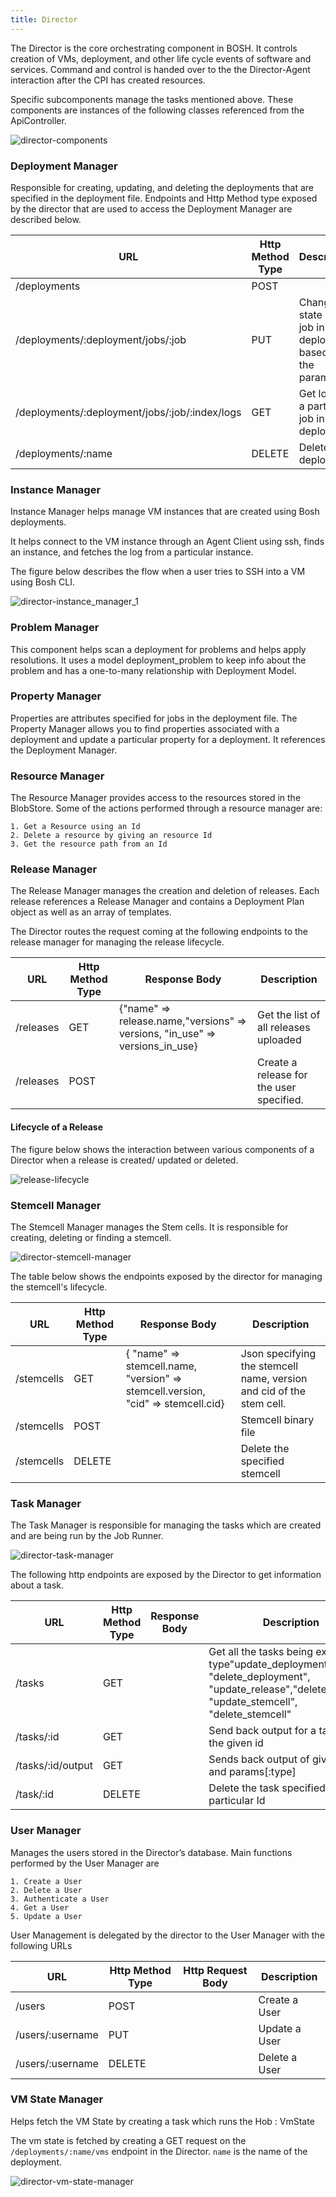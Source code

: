 ```yaml
---
title: Director
---
```


The Director is the core orchestrating component in BOSH. It controls creation of VMs, deployment, and other life cycle events of software and services. Command and control is handed over to the the Director-Agent interaction after the CPI has created resources.

Specific subcomponents manage the tasks mentioned above. These components are instances of the following classes referenced from the ApiController.

![director-components](/images/director-components.png)

### <a id="deployment-manager"></a>Deployment Manager ###
Responsible for creating, updating, and deleting the deployments that are specified in the deployment file. Endpoints and Http Method type exposed by the director that are used to access the Deployment Manager are described below.

| URL 	| Http Method Type	| Description
| ----------------------------------------------------------------------	| ---------------------------	| ------------------
| /deployments 	| POST	|
| /deployments/:deployment/jobs/:job 	| PUT	| Change the state of a job in a deployment based on the parameter
| /deployments/:deployment/jobs/:job/:index/logs 	| GET	| Get logs of a particular job in a deployment
| /deployments/:name	| DELETE	| Delete a deployment

### <a id="instance-manager"></a>Instance Manager ###
Instance Manager helps manage VM instances that are created using Bosh deployments.

It helps connect to the VM instance through an Agent Client using ssh, finds an instance, and fetches the log from a particular instance.
 
The figure below describes the flow when a user tries to SSH into a VM using Bosh CLI.

![director-instance_manager_1](/images/director-instance_manager_1.png)

### <a id="problem-manager"></a>Problem Manager ###
This component helps scan a deployment for problems and helps apply resolutions.
It uses a model deployment_problem to keep info about the problem and has a one-to-many relationship with Deployment Model.


### <a id="property-manager"></a>Property Manager ###
Properties are attributes specified for jobs in the deployment file.
The Property Manager allows you to find properties associated with a deployment and update a particular property for a deployment. It references the Deployment Manager.


### <a id="resource-manager"></a>Resource Manager ###
The Resource Manager provides access to the resources stored in the BlobStore. Some of the actions performed through a resource manager are:

	1. Get a Resource using an Id
	2. Delete a resource by giving an resource Id
	3. Get the resource path from an Id

### <a id="release-manager"></a>Release Manager ###
The Release Manager manages the creation and deletion of releases. Each release references a Release Manager and contains a Deployment Plan object as well as an array of templates.

The Director routes the request coming at the following endpoints to the release manager for managing the release lifecycle.

| URL 	| Http Method Type	| Response Body	| Description
| -------------	| ---------------------------	| ---------------------------------------------------------------------------------------------------------------------------	| ------------------------------------------------------
| /releases	|        GET	| {"name"     => release.name,"versions" => versions, "in_use"   => versions_in_use}	| Get the list of all releases uploaded 
| /releases 	|        POST	| 	| Create a release for the user specified.


#### Lifecycle of a Release ####
The figure below shows the interaction between various components of a Director when a release is created/ updated or deleted.

![release-lifecycle](/images/director-release-manager.png)


### <a id="stemcell-manager"></a>Stemcell Manager ###
The Stemcell Manager manages the Stem cells. It is responsible for creating, deleting or finding a stemcell.

![director-stemcell-manager](/images/director-stemcell-manager.png)

The table below shows the endpoints exposed by the director for managing the stemcell's lifecycle.

|     URL 	| Http Method Type	| Response Body	| Description
| -----------------	| ---------------------------	| ---------------------------------------------------------------------------------------------------------------------------	| -------------------------
| /stemcells	|        GET	| { "name" => stemcell.name, "version" => stemcell.version, "cid"     => stemcell.cid}	| Json specifying the stemcell  name, version and cid of the stem cell.
| /stemcells 	|        POST	| 	| Stemcell binary file
| /stemcells	|       DELETE	| 	| Delete the specified stemcell


### <a id="task-manager"></a>Task Manager ###
The Task Manager is responsible for managing the tasks which are created and are being run by the Job Runner.

![director-task-manager](/images/director-task-manager.png)

The following http endpoints are exposed by the Director to get information about a task.

|     URL 	| Http Method Type	| Response Body	| Description
| -----------------	| ---------------------------	| -----------------	| -------------------------
| /tasks	|        GET	| 	| Get all the tasks being executed of type"update_deployment", "delete_deployment", "update_release","delete_release", "update_stemcell", "delete_stemcell"
| /tasks/:id	|        GET	| 	| Send back output for a task with the given id
| /tasks/:id/output 	|        GET	| 	| Sends back output of given task id and params[:type]
| /task/:id	|       DELETE	| 	| Delete the task specified by a particular Id
	

### <a id="user-manager"></a>User Manager ###
Manages the users stored in the Director’s database. Main functions performed by the User Manager are

	1. Create a User
	2. Delete a User
	3. Authenticate a User
	4. Get a User
	5. Update a User


User Management is delegated by the director to the User Manager with the following URLs

|     URL 	| Http Method Type	| Http Request Body	| Description
| -----------------	| ---------------------------	| ------------	| -------------------------
| /users	|        POST	| 	| Create a User	
| /users/:username 	|        PUT	| 	| Update a User
| /users/:username	|       DELETE	| 	| Delete a User


### <a id="vm-state-manager"></a>VM State Manager ###
Helps fetch the VM State by creating a task which runs the Hob : VmState 

The vm state is fetched by creating a GET request on the `/deployments/:name/vms` endpoint in the Director. `name` is the name of the deployment.

![director-vm-state-manager](/images/director-vm-state-manager.png)


